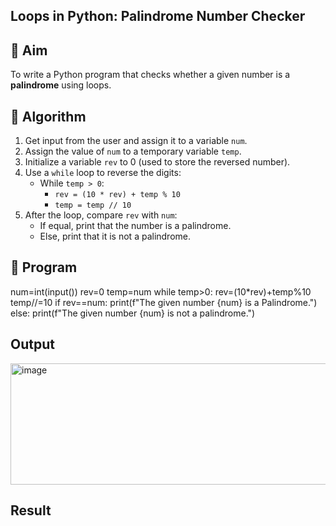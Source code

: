 ## Loops in Python: Palindrome Number Checker

## 🎯 Aim
To write a Python program that checks whether a given number is a **palindrome** using loops.

## 🧠 Algorithm
1. Get input from the user and assign it to a variable `num`.
2. Assign the value of `num` to a temporary variable `temp`.
3. Initialize a variable `rev` to 0 (used to store the reversed number).
4. Use a `while` loop to reverse the digits:
   - While `temp > 0`:
     - `rev = (10 * rev) + temp % 10`
     - `temp = temp // 10`
5. After the loop, compare `rev` with `num`:
   - If equal, print that the number is a palindrome.
   - Else, print that it is not a palindrome.

## 🧾 Program
num=int(input())
rev=0
temp=num
while temp>0:
    rev=(10*rev)+temp%10
    temp//=10
if rev==num:
    print(f"The given number {num} is a Palindrome.")
else:
    print(f"The given number {num} is not a palindrome.")
## Output
<img width="987" height="194" alt="image" src="https://github.com/user-attachments/assets/9968e4a5-e158-4298-9e03-5c514d0344d1" />

## Result
